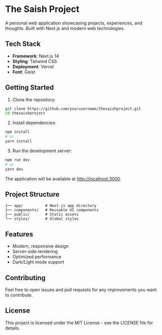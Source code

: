 # The Saish Project

A personal web application showcasing projects, experiences, and thoughts. Built with Next.js and modern web technologies.

## Tech Stack

- **Framework**: Next.js 14
- **Styling**: Tailwind CSS
- **Deployment**: Vercel
- **Font**: Geist

## Getting Started

1. Clone the repository:
```bash
git clone https://github.com/yourusername/thesaishproject.git
cd thesaishproject
```

2. Install dependencies:
```bash
npm install
# or
yarn install
```

3. Run the development server:
```bash
npm run dev
# or
yarn dev
```

The application will be available at [http://localhost:3000](http://localhost:3000).

## Project Structure

```
├── app/          # Next.js app directory
├── components/   # Reusable UI components
├── public/       # Static assets
└── styles/       # Global styles
```

## Features

- Modern, responsive design
- Server-side rendering
- Optimized performance
- Dark/Light mode support

## Contributing

Feel free to open issues and pull requests for any improvements you want to contribute.

## License

This project is licensed under the MIT License - see the LICENSE file for details.
